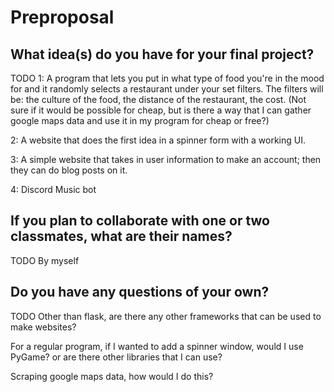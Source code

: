 # Preproposal

## What idea(s) do you have for your final project?

TODO
1: A program that lets you put in what type of food you're in the mood for and it randomly selects a restaurant under your set filters. The filters will be: the culture of the food, the distance of the restaurant, the cost. (Not sure if it would be possible for cheap, but is there a way that I can gather google maps data and use it in my program for cheap or free?)


2: A website that does the first idea in a spinner form with a working UI.


3: A simple website that takes in user information to make an account; then they can do blog posts on it. 


4: Discord Music bot

## If you plan to collaborate with one or two classmates, what are their names?

TODO
By myself

## Do you have any questions of your own?

TODO
Other than flask, are there any other frameworks that can be used to make websites?

For a regular program, if I wanted to add a spinner window, would I use PyGame? or are there other libraries that I can use?

Scraping google maps data, how would I do this?